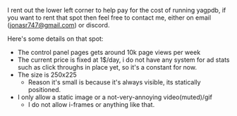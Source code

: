 I rent out the lower left corner to help pay for the cost of running yagpdb, if you want to rent that spot then feel free to contact me, either on email (jonasr747@gmail.com) or discord.

Here's some details on that spot:
 - The control panel pages gets around 10k page views per week
 - The current price is fixed at 1$/day, i do not have any system for ad stats such as click throughs in place yet, so it's a constant for now.
 - The size is 250x225
     + Reason it's small is because it's always visible, its statically positioned.
 - I only allow a static image or a not-very-annoying video(muted)/gif
     + I do not allow i-frames or anything like that.


